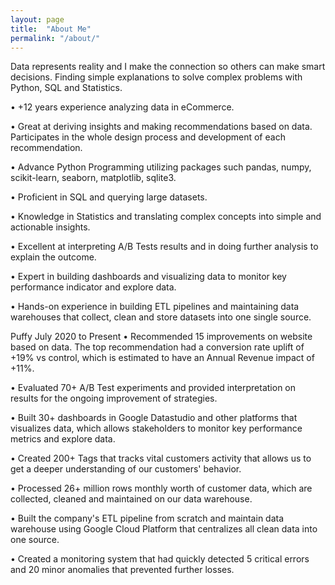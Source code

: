 ```yaml
---
layout: page
title:  "About Me"
permalink: "/about/"
---
```

Data represents reality and I make the connection so others can make smart decisions. Finding simple explanations to solve complex problems with Python, SQL and Statistics.

• +12 years experience analyzing data in eCommerce.

• Great at deriving insights and making recommendations based on data. Participates in the whole design process and development of each recommendation.

• Advance Python Programming utilizing packages such pandas, numpy, scikit-learn, seaborn, matplotlib, sqlite3.

• Proficient in SQL and querying large datasets.

• Knowledge in Statistics and translating complex concepts into simple and actionable insights.

• Excellent at interpreting A/B Tests results and in doing further analysis to explain the outcome.

• Expert in building dashboards and visualizing data to monitor key performance indicator and explore data.

• Hands-on experience in building ETL pipelines and maintaining data warehouses that collect, clean and store datasets into one single source.

Puffy
July 2020 to Present
• Recommended 15 improvements on website based on data. The top recommendation had a conversion rate uplift of +19% vs control, which is estimated to have an Annual Revenue impact of +11%.

• Evaluated 70+ A/B Test experiments and provided interpretation on results for the ongoing improvement of strategies.

• Built 30+ dashboards in Google Datastudio and other platforms that visualizes data, which allows stakeholders to monitor key performance metrics and explore data.

• Created 200+ Tags that tracks vital customers activity that allows us to get a deeper understanding of our customers' behavior.

• Processed 26+ million rows monthly worth of customer data, which are collected, cleaned and maintained on our data warehouse.

• Built the company's ETL pipeline from scratch and maintain data warehouse using Google Cloud Platform that centralizes all clean data into one source.

• Created a monitoring system that had quickly detected 5 critical errors and 20 minor anomalies that prevented further losses.
